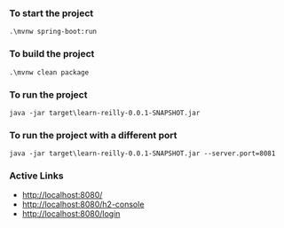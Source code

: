 ### To start the project
```
.\mvnw spring-boot:run
```
### To build the project
```
.\mvnw clean package
```

### To run the project
```
java -jar target\learn-reilly-0.0.1-SNAPSHOT.jar
```

### To run the project with a different port
```
java -jar target\learn-reilly-0.0.1-SNAPSHOT.jar --server.port=8081
```

### Active Links
* [http://localhost:8080/](http://localhost:8080/)
* [http://localhost:8080/h2-console](http://localhost:8080/h2-console)
* [http://localhost:8080/login](http://localhost:8080/login)
